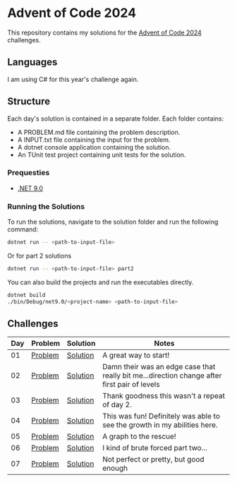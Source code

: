 # Advent of Code 2024

This repository contains my solutions for the [Advent of Code 2024](https://adventofcode.com/2024) challenges.

## Languages

I am using C# for this year's challenge again.

## Structure

Each day's solution is contained in a separate folder. Each folder contains:

- A PROBLEM.md file containing the problem description.
- A INPUT.txt file containing the input for the problem.
- A dotnet console application containing the solution.
- An TUnit test project containing unit tests for the solution.

### Prequesties

- [.NET 9.0](https://dotnet.microsoft.com/download/dotnet/9.0)

### Running the Solutions

To run the solutions, navigate to the solution folder and run the following command:

```bash
dotnet run -- <path-to-input-file>
```

Or for part 2 solutions

```bash
dotnet run -- <path-to-input-file> part2
```

You can also build the projects and run the executables directly.

```bash
dotnet build
./bin/Debug/net9.0/<project-name> <path-to-input-file>
```

## Challenges

| Day | Problem                    | Solution                            | Notes                                                                                        |
|-----|----------------------------|-------------------------------------|----------------------------------------------------------------------------------------------|
| 01  | [Problem](./01/PROBLEM.md) | [Solution](./01/HistorianHysteria/) | A great way to start!                                                                        |
| 02  | [Problem](./02/PROBLEM.md) | [Solution](./02/RedNosedReports/)   | Damn their was an edge case that really bit me...direction change after first pair of levels |
| 03  | [Problem](./03/PROBLEM.md) | [Solution](./03/MullItOver/)        | Thank goodness this wasn't a repeat of day 2.                                                |
| 04  | [Problem](./04/PROBLEM.md) | [Solution](./04/CeresSearch/)       | This was fun! Definitely was able to see the growth in my abilities here.                    |
| 05  | [Problem](./05/PROBLEM.md) | [Solution](./05/PrintQueue/)        | A graph to the rescue!                                                                       |
| 06  | [Problem](./06/PROBLEM.md) | [Solution](./06/GuardGallivant/)    | I kind of brute forced part two...                                                           |
| 07  | [Problem](./07/PROBLEM.md) | [Solution](./07/BridgeRepair/)      | Not perfect or pretty, but good enough                                                       |
